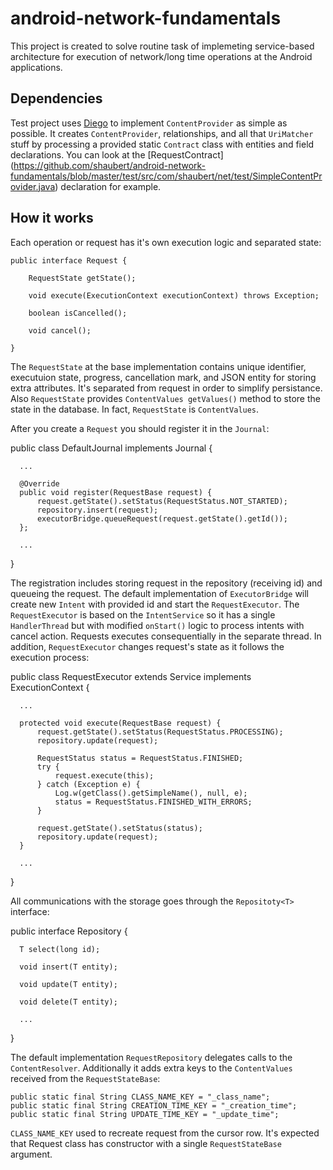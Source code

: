 android-network-fundamentals
============================

This project is created to solve routine task of implemeting service-based architecture for execution of network/long time operations at the Android applications.

Dependencies
------------

Test project uses [Diego][0] to implement `ContentProvider` as simple as possible. It creates `ContentProvider`, relationships, and all that `UriMatcher` stuff by processing a provided static `Contract` class with entities and field declarations. You can look at the [RequestContract] (https://github.com/shaubert/android-network-fundamentals/blob/master/test/src/com/shaubert/net/test/SimpleContentProvider.java) declaration for example.

[0]: http://code.google.com/p/diego/        "Diego"

How it works
------------

Each operation or request has it's own execution logic and separated state:

    public interface Request {

        RequestState getState();
      
        void execute(ExecutionContext executionContext) throws Exception;
      
        boolean isCancelled();
      
        void cancel();
      
    }

The `RequestState` at the base implementation contains unique identifier, executuion state, progress, cancellation mark, and JSON entity for storing extra attributes. It's separated from request in order to simplify persistance. Also `RequestState` provides `ContentValues getValues()` method to store the state in the database. In fact, `RequestState` is `ContentValues`.

After you create a `Request` you should register it in the `Journal`:

  public class DefaultJournal implements Journal<RequestBase> {
    
      ...

      @Override
      public void register(RequestBase request) {
          request.getState().setStatus(RequestStatus.NOT_STARTED);
          repository.insert(request);
          executorBridge.queueRequest(request.getState().getId());
      };
      
      ...
  }
  
The registration includes storing request in the repository (receiving id) and queueing the request. The default implementation of `ExecutorBridge` will create new `Intent` with provided id and start the `RequestExecutor`. The `RequestExecutor` is based on the `IntentService` so it has a single `HandlerThread` but with modified `onStart()` logic to process intents with cancel action. Requests executes consequentially in the separate thread. In addition, `RequestExecutor` changes request's state as it follows the execution process:

  public class RequestExecutor extends Service implements ExecutionContext {

      ...
      
      protected void execute(RequestBase request) {
          request.getState().setStatus(RequestStatus.PROCESSING);
          repository.update(request);

          RequestStatus status = RequestStatus.FINISHED;
          try {
              request.execute(this);
          } catch (Exception e) {
              Log.w(getClass().getSimpleName(), null, e);
              status = RequestStatus.FINISHED_WITH_ERRORS;
          }
          
          request.getState().setStatus(status);
          repository.update(request);
      }
      
      ...
      
  }
  
All communications with the storage goes through the `Repositoty<T>` interface:

  public interface Repository<T> {

      T select(long id);
      
      void insert(T entity);
      
      void update(T entity);
      
      void delete(T entity);
        
      ...
      
  }
  
The default implementation `RequestRepository` delegates calls to the `ContentResolver`. Additionally it adds extra keys to the `ContentValues` received from the `RequestStateBase`:

    public static final String CLASS_NAME_KEY = "_class_name";
    public static final String CREATION_TIME_KEY = "_creation_time";
    public static final String UPDATE_TIME_KEY = "_update_time";
    
`CLASS_NAME_KEY` used to recreate request from the cursor row. It's expected that Request class has constructor with a single `RequestStateBase` argument.